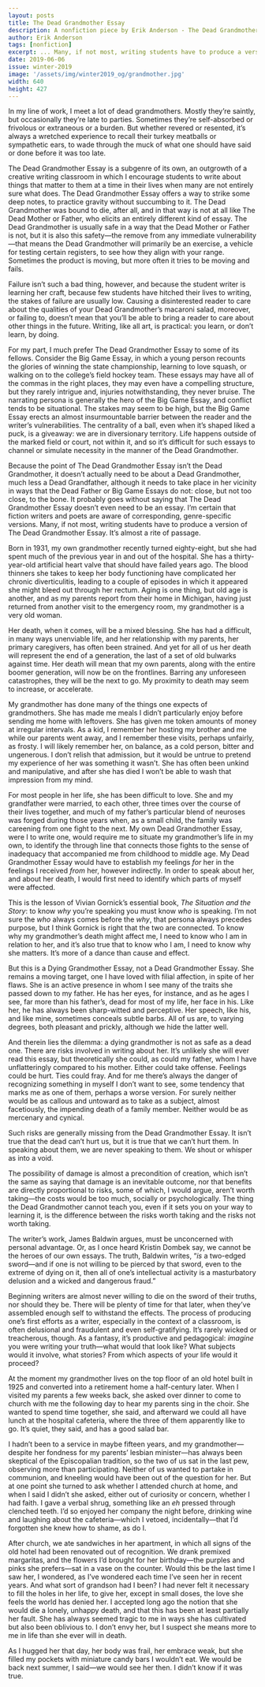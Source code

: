 ```yaml
---
layout: posts
title: The Dead Grandmother Essay
description: A nonfiction piece by Erik Anderson - The Dead Grandmother Essay
author: Erik Anderson
tags: [nonfiction]
excerpt: ... Many, if not most, writing students have to produce a version of The Dead Grandmother Essay. It’s almost a rite of passage ...
date: 2019-06-06
issue: winter-2019
image: '/assets/img/winter2019_og/grandmother.jpg'
width: 640
height: 427
---
```

In my line of work, I meet a lot of dead grandmothers. Mostly they’re
saintly, but occasionally they’re late to parties. Sometimes they’re
self-absorbed or frivolous or extraneous or a burden. But whether
revered or resented, it’s always a wretched experience to recall their
turkey meatballs or sympathetic ears, to wade through the muck of what
one should have said or done before it was too late.

The Dead Grandmother Essay is a subgenre of its own, an outgrowth of a
creative writing classroom in which I encourage students to write about
things that matter to them at a time in their lives when many are not
entirely sure what does. The Dead Grandmother Essay offers a way to
strike some deep notes, to practice gravity without succumbing to it.
The Dead Grandmother was bound to die, after all, and in that way is not
at all like The Dead Mother or Father, who elicits an entirely different
kind of essay. The Dead Grandmother is usually safe in a way that the
Dead Mother or Father is not, but it is also this safety—the remove from
any immediate vulnerability—that means the Dead Grandmother will
primarily be an exercise, a vehicle for testing certain registers, to
see how they align with your range. Sometimes the product is moving, but
more often it tries to be moving and fails.

Failure isn’t such a bad thing, however, and because the student writer
is learning her craft, because few students have hitched their lives to
writing, the stakes of failure are usually low. Causing a disinterested
reader to care about the qualities of your Dead Grandmother’s macaroni
salad, moreover, or failing to, doesn’t mean that you’ll be able to
bring a reader to care about other things in the future. Writing, like
all art, is practical: you learn, or don’t learn, by doing.

For my part, I much prefer The Dead Grandmother Essay to some of its
fellows. Consider the Big Game Essay, in which a young person recounts
the glories of winning the state championship, learning to love squash,
or walking on to the college’s field hockey team. These essays may have
all of the commas in the right places, they may even have a compelling
structure, but they rarely intrigue and, injuries notwithstanding, they
never bruise. The narrating persona is generally the hero of the Big
Game Essay, and conflict tends to be situational. The stakes may seem to
be high, but the Big Game Essay erects an almost insurmountable barrier
between the reader and the writer’s vulnerabilities. The centrality of a
ball, even when it’s shaped liked a puck, is a giveaway: we are in
diversionary territory. Life happens outside of the marked field or
court, not within it, and so it’s difficult for such essays to channel
or simulate necessity in the manner of the Dead Grandmother.

Because the point of The Dead Grandmother Essay isn’t the Dead
Grandmother, it doesn’t actually need to be about a Dead Grandmother,
much less a Dead Grandfather, although it needs to take place in her
vicinity in ways that the Dead Father or Big Game Essays do not: close,
but not too close, to the bone. It probably goes without saying that The
Dead Grandmother Essay doesn’t even need to be an essay. I’m certain
that fiction writers and poets are aware of corresponding,
genre-specific versions. Many, if not most, writing students have to
produce a version of The Dead Grandmother Essay. It’s almost a rite of
passage.

Born in 1931, my own grandmother recently turned eighty-eight, but she
had spent much of the previous year in and out of the hospital. She has
a thirty-year-old artificial heart valve that should have failed years
ago. The blood thinners she takes to keep her body functioning have
complicated her chronic diverticulitis, leading to a couple of episodes
in which it appeared she might bleed out through her rectum. Aging is
one thing, but old age is another, and as my parents report from their
home in Michigan, having just returned from another visit to the
emergency room, my grandmother is a very old woman.

Her death, when it comes, will be a mixed blessing. She has had a
difficult, in many ways unenviable life, and her relationship with my
parents, her primary caregivers, has often been strained. And yet for
all of us her death will represent the end of a generation, the last of
a set of old bulwarks against time. Her death will mean that my own
parents, along with the entire boomer generation, will now be on the
frontlines. Barring any unforeseen catastrophes, they will be the next
to go. My proximity to death may seem to increase, or accelerate.

My grandmother has done many of the things one expects of grandmothers.
She has made me meals I didn’t particularly enjoy before sending me home
with leftovers. She has given me token amounts of money at irregular
intervals. As a kid, I remember her hosting my brother and me while our
parents went away, and I remember these visits, perhaps unfairly, as
frosty. I will likely remember her, on balance, as a cold person, bitter
and ungenerous. I don’t relish that admission, but it would be untrue to
pretend my experience of her was something it wasn’t. She has often been
unkind and manipulative, and after she has died I won’t be able to wash
that impression from my mind.

For most people in her life, she has been difficult to love. She and my
grandfather were married, to each other, three times over the course of
their lives together, and much of my father’s particular blend of
neuroses was forged during those years when, as a small child, the
family was careening from one fight to the next. My own Dead Grandmother
Essay, were I to write one, would require me to situate my grandmother’s
life in my own, to identify the through line that connects those fights
to the sense of inadequacy that accompanied me from childhood to middle
age. My Dead Grandmother Essay would have to establish my feelings *for*
her in the feelings I received *from* her, however indirectly. In order
to speak about her, and about her death, I would first need to identify
which parts of myself were affected.

This is the lesson of Vivian Gornick’s essential book, *The Situation
and the Story*: to know *why* you’re speaking you must know *who* is
speaking. I’m not sure the *who* always comes before the *why*, that
persona always precedes purpose, but I think Gornick is right that the
two are connected. To know why my grandmother’s death might affect me, I
need to know who I am in relation to her, and it’s also true that to
know who I am, I need to know why she matters. It’s more of a dance than
cause and effect.

But this is a Dying Grandmother Essay, not a Dead Grandmother Essay. She
remains a moving target, one I have loved with filial affection, in
spite of her flaws. She is an active presence in whom I see many of the
traits she passed down to my father. He has her eyes, for instance, and
as he ages I see, far more than his father’s, dead for most of my life,
her face in his. Like her, he has always been sharp-witted and
perceptive. Her speech, like his, and like mine, sometimes conceals
subtle barbs. All of us are, to varying degrees, both pleasant and
prickly, although we hide the latter well.

And therein lies the dilemma: a dying grandmother is not as safe as a
dead one. There are risks involved in writing about her. It’s unlikely
she will ever read this essay, but theoretically she could, as could my
father, whom I have unflatteringly compared to his mother. Either could
take offense. Feelings could be hurt. Ties could fray. And for me
there’s always the danger of recognizing something in myself I don’t
want to see, some tendency that marks me as one of them, perhaps a worse
version. For surely neither would be as callous and untoward as to take
as a subject, almost facetiously, the impending death of a family
member. Neither would be as mercenary and cynical.

Such risks are generally missing from the Dead Grandmother Essay. It
isn’t true that the dead can’t hurt us, but it is true that we can’t
hurt them. In speaking about them, we are never speaking to them. We
shout or whisper as into a void.

The possibility of damage is almost a precondition of creation, which
isn’t the same as saying that damage is an inevitable outcome, nor that
benefits are directly proportional to risks, some of which, I would
argue, aren’t worth taking—the costs would be too much, socially or
psychologically. The thing the Dead Grandmother cannot teach you, even
if it sets you on your way to learning it, is the difference between the
risks worth taking and the risks not worth taking.

The writer’s work, James Baldwin argues, must be unconcerned with
personal advantage. Or, as I once heard Kristin Dombek say, we cannot be
the heroes of our own essays. The truth, Baldwin writes, “*is* a
two-edged sword—and if one is not willing to be pierced by that sword,
even to the extreme of dying on it, then all of one’s intellectual
activity is a masturbatory delusion and a wicked and dangerous fraud.”

Beginning writers are almost never willing to die on the sword of their
truths, nor should they be. There will be plenty of time for that later,
when they’ve assembled enough self to withstand the effects. The process
of producing one’s first efforts as a writer, especially in the context
of a classroom, is often delusional and fraudulent and even
self-gratifying. It’s rarely wicked or treacherous, though. As a
fantasy, it’s productive and pedagogical: *imagine* you were writing
your truth—what would that look like? What subjects would it involve,
what stories? From which aspects of your life would it proceed?

At the moment my grandmother lives on the top floor of an old hotel
built in 1925 and converted into a retirement home a half-century later.
When I visited my parents a few weeks back, she asked over dinner to
come to church with me the following day to hear my parents sing in the
choir. She wanted to spend time together, she said, and afterward we
could all have lunch at the hospital cafeteria, where the three of them
apparently like to go. It’s quiet, they said, and has a good salad bar.

I hadn’t been to a service in maybe fifteen years, and my
grandmother—despite her fondness for my parents’ lesbian minister—has
always been skeptical of the Episcopalian tradition, so the two of us
sat in the last pew, observing more than participating. Neither of us
wanted to partake in communion, and kneeling would have been out of the
question for her. But at one point she turned to ask whether I attended
church at home, and when I said I didn’t she asked, either out of
curiosity or concern, whether I had faith. I gave a verbal shrug,
something like an *eh* pressed through clenched teeth. I’d so enjoyed
her company the night before, drinking wine and laughing about the
cafeteria—which I vetoed, incidentally—that I’d forgotten she knew how
to shame, as do I.

After church, we ate sandwiches in her apartment, in which all signs of
the old hotel had been renovated out of recognition. We drank premixed
margaritas, and the flowers I’d brought for her birthday—the purples and
pinks she prefers—sat in a vase on the counter. Would this be the last
time I saw her, I wondered, as I’ve wondered each time I’ve seen her in
recent years. And what sort of grandson had I been? I had never felt it
necessary to fill the holes in her life, to give her, except in small
doses, the love she feels the world has denied her. I accepted long ago
the notion that she would die a lonely, unhappy death, and that this has
been at least partially her fault. She has always seemed tragic to me in
ways she has cultivated but also been oblivious to. I don’t envy her,
but I suspect she means more to me in life than she ever will in death.

As I hugged her that day, her body was frail, her embrace weak, but she
filled my pockets with miniature candy bars I wouldn’t eat. We would be
back next summer, I said—we would see her then. I didn’t know if it was
true.
